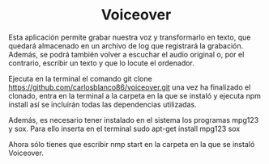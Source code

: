 <h1 align="center"> Voiceover </h1>

Esta aplicación permite grabar nuestra voz y transformarlo en texto, que quedará almacenado en un archivo de log que registrará la grabación. Además, se podrá también volver a escuchar el audio original o, por el contrario, escribir un texto y que lo locute el ordenador.

Ejecuta en la terminal el comando git clone https://github.com/carlosblanco86/voiceover.git una vez ha finalizado el clonado, entra en la terminal a la carpeta en la que se instaló y ejecuta npm install así se incluirán todas las dependencias utilizadas.

Además, es necesario tener instalado en el sistema los programas mpg123 y sox.
Para ello inserta en el terminal sudo apt-get install mpg123 sox

Ahora sólo tienes que escribir nmp start en la carpeta en la que se instaló Voiceover.
